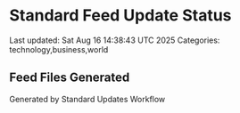 # Standard Feed Update Status
Last updated: Sat Aug 16 14:38:43 UTC 2025
Categories: technology,business,world

## Feed Files Generated

Generated by Standard Updates Workflow
